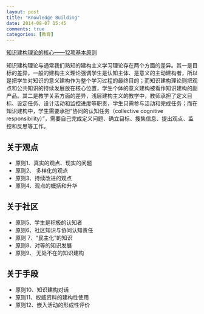 ```yaml
---
layout: post
title: "Knowledge Building"
date: 2014-08-07 15:45
comments: true
categories: [教育]
---
```


[知识建构理论的核心——12项基本原则](http://blog.sina.com.cn/s/blog_62881fbe0100qn5l.html)

知识建构理论与通常我们熟知的建构主义学习理论存在两个方面的差异。其一是目标的差异，一般的建构主义理论强调学生是认知主体、是意义的主动建构者，所以是把学生对知识的意义建构作为整个学习过程的最终目的；而知识建构理论则把观点和公共知识的持续发展放在核心位置，学生个体的意义建构被看作知识建构的副产品。其二是教学关系方面的差异，浅层建构主义的教学中，教师承担了定义目标、设定任务、设计活动和监控进度等职责，学生只需参与活动和完成任务；而在知识建构中，学生需要承担“协同的认知任务（collective cognitive responsibility）”，需要自己完成定义问题、确立目标、搜集信息、提出观点、监控和反思等工作。

关于观点
---

- 原则1、真实的观点、现实的问题
- 原则2、 多样化的观点
- 原则3、持续改进的观点
- 原则4、观点的概括和升华

关于社区
---

- 原则5、学生是积极的认知者
- 原则6、社区知识与协同认知责任
- 原则 7、“民主化”的知识
- 原则8、对等的知识发展
- 原则9、 无处不在的知识建构

关于手段
---

- 原则10、知识建构对话
- 原则11、权威资料的建构性使用
- 原则12、嵌入活动的形成性评价